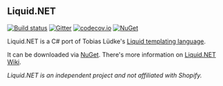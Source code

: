 ## Liquid.NET

[![Build status](https://ci.appveyor.com/api/projects/status/3g2a81kc3aqfo87j?svg=true)](https://ci.appveyor.com/project/mikebridge/liquid-net) [![Gitter](https://badges.gitter.im/Join%20Chat.svg)](https://gitter.im/mikebridge/Liquid.NET?utm_source=badge&utm_medium=badge&utm_campaign=pr-badge) [![codecov.io](https://codecov.io/github/mikebridge/Liquid.NET/coverage.svg?branch=master)](https://codecov.io/github/mikebridge/Liquid.NET?branch=master)
[![NuGet](https://img.shields.io/nuget/v/Liquid.NET.svg)](https://www.nuget.org/packages/Liquid.NET/)

Liquid.NET is a C# port of Tobias Lüdke's [Liquid templating language](https://docs.shopify.com/themes/liquid-documentation/basics).  

It can be downloaded via [NuGet](https://www.nuget.org/packages/Liquid.NET/).  There's more information on 
[Liquid.NET Wiki](https://github.com/mikebridge/Liquid.NET/wiki).

*Liquid.NET is an independent project and not affiliated with Shopify.*


